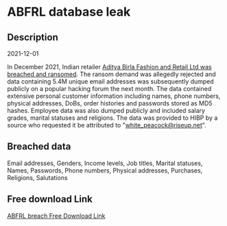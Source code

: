 # ABFRL database leak

## Description

2021-12-01

In December 2021, Indian retailer <a href="https://restoreprivacy.com/aditya-birla-fashion-and-retail-ltd-abfrl-hack-2022/" target="_blank" rel="noopener">Aditya Birla Fashion and Retail Ltd was breached and ransomed</a>. The ransom demand was allegedly rejected and data containing 5.4M unique email addresses was subsequently dumped publicly on a popular hacking forum the next month. The data contained extensive personal customer information including names, phone numbers, physical addresses, DoBs, order histories and passwords stored as MD5 hashes. Employee data was also dumped publicly and included salary grades, marital statuses and religions. The data was provided to HIBP by a source who requested it be attributed to &quot;white_peacock@riseup.net&quot;.

## Breached data

Email addresses, Genders, Income levels, Job titles, Marital statuses, Names, Passwords, Phone numbers, Physical addresses, Purchases, Religions, Salutations

## Free download Link

[ABFRL breach Free Download Link](https://tinyurl.com/2b2k277t)
